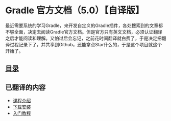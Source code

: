 # Gradle 官方文档（5.0）【自译版】

最近需要系统的学习Gradle，来开发自定义的Gradle插件，各处搜索到的文章都不够全面，决定去阅读Gradle官方文档。但是官方只有英文文档，必须认证翻译之后才能阅读和理解。又怕过后会忘记，之前花时间翻译就白费了，于是决定把翻译过程记录下了，并共享到Github，还能拿点Star什么的，于是这个项目就这个开始了。


## [目录](./directory.md)

## 已翻译的内容

- [课程介绍](./userguide.md)
- [下载安装](./installation.md)
- [入门教程](./getting_started.md)
